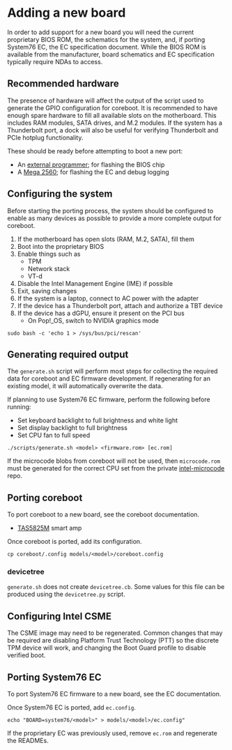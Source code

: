 # Adding a new board

In order to add support for a new board you will need the current proprietary
BIOS ROM, the schematics for the system, and, if porting System76 EC, the EC
specification document. While the BIOS ROM is available from the manufacturer,
board schematics and EC specification typically require NDAs to access.

## Recommended hardware

The presence of hardware will affect the output of the script used to generate
the GPIO configuration for coreboot. It is recommended to have enough spare
hardware to fill all available slots on the motherboard. This includes RAM
modules, SATA drives, and M.2 modules. If the system has a Thunderbolt port, a
dock will also be useful for verifying Thunderbolt and PCIe hotplug
functionality.

These should be ready before attempting to boot a new port:

- An [external programmer][external-programmer]; for flashing the BIOS chip
- A [Mega 2560][mega2560]; for flashing the EC and debug logging

## Configuring the system

Before starting the porting process, the system should be configured to
enable as many devices as possible to provide a more complete output for
coreboot.

1. If the motherboard has open slots (RAM, M.2, SATA), fill them
2. Boot into the proprietary BIOS
3. Enable things such as
    - TPM
    - Network stack
    - VT-d
4. Disable the Intel Management Engine (IME) if possible
5. Exit, saving changes
6. If the system is a laptop, connect to AC power with the adapter
7. If the device has a Thunderbolt port, attach and authorize a TBT device
8. If the device has a dGPU, ensure it present on the PCI bus
    - On Pop!\_OS, switch to NVIDIA graphics mode

```
sudo bash -c 'echo 1 > /sys/bus/pci/rescan'
```

## Generating required output

The `generate.sh` script will perform most steps for collecting the required
data for coreboot and EC firmware development. If regenerating for an existing
model, it will automatically overwrite the data.

If planning to use System76 EC firmware, perform the following before running:
- Set keyboard backlight to full brightness and white light
- Set display backlight to full brightness
- Set CPU fan to full speed

```
./scripts/generate.sh <model> <firmware.rom> [ec.rom]
```

If the microcode blobs from coreboot will not be used, then `microcode.rom`
must be generated for the correct CPU set from the private [intel-microcode]
repo.

## Porting coreboot

To port coreboot to a new board, see the coreboot documentation.

- [TAS5825M] smart amp

Once coreboot is ported, add its configuration.

```
cp coreboot/.config models/<model>/coreboot.config
```

### devicetree

`generate.sh` does not create `devicetree.cb`. Some values for this file can be
produced using the `devicetree.py` script.

## Configuring Intel CSME

The CSME image may need to be regenerated. Common changes that may be required
are disabling Platform Trust Technology (PTT) so the discrete TPM device will
work, and changing the Boot Guard profile to disable verified boot.

## Porting System76 EC

To port System76 EC firmware to a new board, see the EC documentation.

Once System76 EC is ported, add `ec.config`.

```
echo "BOARD=system76/<model>" > models/<model>/ec.config"
```

If the proprietary EC was previously used, remove `ec.rom` and regenerate the
READMEs.

[external-programmer]: ./flashing.md#external-programmer
[intel-microcode]: https://github.com/system76/intel-microcode
[mega2560]: https://github.com/system76/ec/blob/master/doc/mega2560.md
[TAS5825M]: https://github.com/system76/smart-amp

